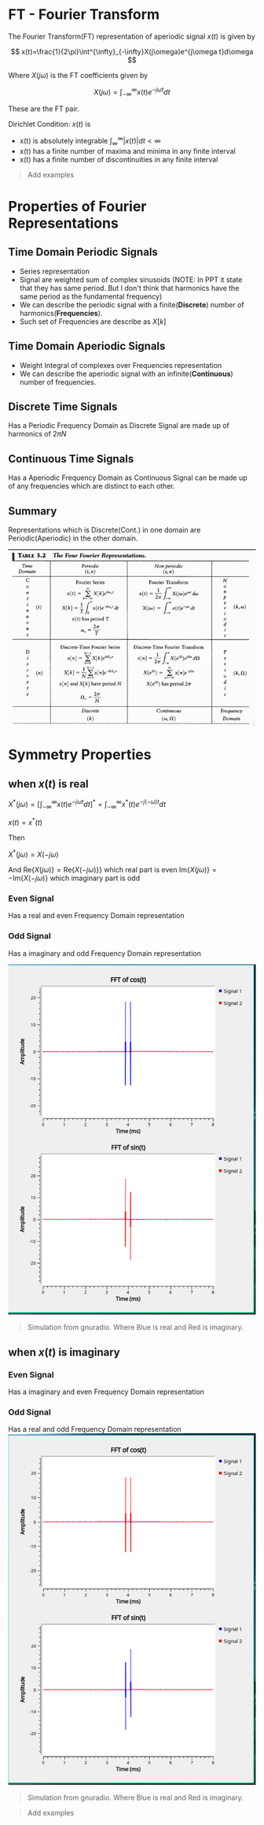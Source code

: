 # FT - Fourier Transform

The Fourier Transform(FT) representation of aperiodic signal $x(t)$ is given by

$$
x(t)=\frac{1}{2\pi}\int^{\infty}_{-\infty}X(j\omega)e^{j\omega t}d\omega
$$

Where $X(j\omega)$ is the FT coefficients given by

$$
X(j\omega)=\int^{\infty}_{-\infty}x(t)e^{-j\omega t}dt
$$

These are the FT pair.

Dirichlet Condition: $x(t)$ is
- x(t) is absolutely integrable $\int^\infty_\infty|x(t)|dt<\infty$ 
- x(t) has a finite number of maxima and minima in any finite interval
- x(t) has a finite number of discontinuities in any finite interval

> Add examples

# Properties of Fourier Representations

## Time Domain Periodic Signals
- Series representation
- Signal are weighted sum of complex sinusoids (NOTE: In PPT it state that they has same period. But I don't think that harmonics have the same period as the fundamental frequency)
- We can describe the periodic signal with a finite(__Discrete__) number of harmonics(__Frequencies__).
- Such set of Frequencies are describe as $X[k]$

## Time Domain Aperiodic Signals
- Weight Integral of complexes over Frequencies representation
- We can describe the aperiodic signal with an infinite(__Continuous__) number of frequencies.

## Discrete Time Signals
Has a Periodic Frequency Domain as Discrete Signal are made up of harmonics of $2\pi N$

## Continuous Time Signals
Has a Aperiodic Frequency Domain as Continuous Signal can be made up of any frequencies which are distinct to each other.

## Summary
Representations which is Discrete(Cont.) in one domain are Periodic(Aperiodic) in the other domain.


![](attachs/Pasted%20image%2020241202214951.png)

# Symmetry Properties
## when $x(t)$ is real

$X^*(j\omega)=[\int^\infty_{-\infty} x(t)e^{-j\omega t}dt]^* = \int^\infty_{-\infty} x^*(t)e^{-j(-\omega)t}dt$

$x(t) = x^*(t)$

Then

$X^*(j\omega) = X(-j\omega)$

And
$\text{Re}\{X(j\omega)\} = \text{Re}\{X(-j\omega)\}$} which real part is even
$\text{Im}\{X(j\omega)\} = -\text{Im}\{X(-j\omega)\}$ which imaginary part is odd

### Even Signal
Has a real and even Frequency Domain representation

### Odd Signal
Has a imaginary and odd Frequency Domain representation

![](attachs/Pasted%20image%2020241202224308.png)
> Simulation from gnuradio. Where Blue is real and Red is imaginary.

## when $x(t)$ is imaginary

### Even Signal
Has a imaginary and even Frequency Domain representation

### Odd Signal
Has a real and odd Frequency Domain representation
![](attachs/Pasted%20image%2020241202224619.png)
> Simulation from gnuradio. Where Blue is real and Red is imaginary.

> Add examples